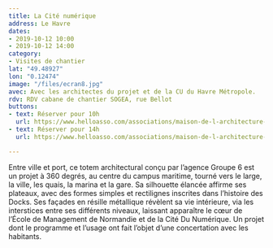 ```yaml
---
title: La Cité numérique
address: Le Havre
dates:
- 2019-10-12 10:00
- 2019-10-12 14:00
category:
- Visites de chantier
lat: "49.48927"
lon: "0.12474"
image: "/files/ecran8.jpg"
avec: Avec les architectes du projet et de la CU du Havre Métropole.
rdv: RDV cabane de chantier SOGEA, rue Bellot
buttons:
- text: Réserver pour 10h
  url: https://www.helloasso.com/associations/maison-de-l-architecture-de-normandie-le-forum/evenements/cite-numerique
- text: Réserver pour 14h
  url: https://www.helloasso.com/associations/maison-de-l-architecture-de-normandie-le-forum/evenements/cite-numerique-du-havre

---
```

Entre ville et port, ce totem architectural conçu par l’agence Groupe 6 est un projet à 360 degrés, au centre du campus maritime, tourné vers le large, la ville, les quais, la marina et la gare. Sa silhouette élancée affirme ses plateaux, avec des formes simples et rectilignes inscrites dans l’histoire des Docks. Ses façades en résille métallique révèlent sa vie intérieure, via les interstices entre ses différents niveaux, laissant apparaître le cœur de l’École de Management de Normandie et de la Cité Du Numérique. Un projet dont le programme et l’usage ont fait l’objet d’une concertation avec les habitants.